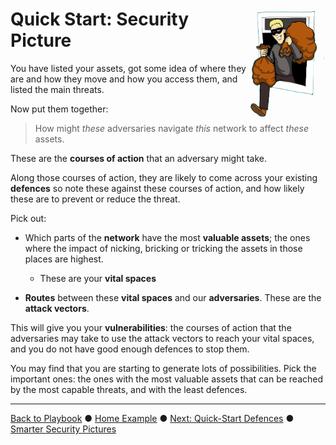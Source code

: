 # <img src="SecurityPicture.png" style="float:right; width:25%"/>Quick Start: Security Picture

You have listed your assets, got some idea of where they are and how they move and how you access them, and listed the main threats.

Now put them together:

> How might *these* adversaries navigate *this* network to affect *these* assets.  

These are the **courses of action** that an adversary might take.  

Along those courses of action, they are likely to come across your existing **defences** so note these against these courses of action, and how likely these are to prevent or reduce the threat. 

Pick out: 

 * Which parts of the **network** have the most **valuable assets**; the ones where the impact of nicking, bricking or tricking the assets in those places are highest. 
   * These are your **vital spaces** 

 * **Routes** between these **vital spaces** and our **adversaries**. These are the **attack vectors**. 

This will give you your **vulnerabilities**: the courses of action that the adversaries may take to use the attack vectors to reach your vital spaces, and you do not have good enough defences to stop them. 

You may find that you are starting to generate lots of possibilities. Pick the important ones: the ones with the most valuable assets that can be reached by the most capable threats, and with the least defences.

---

[Back to Playbook](./Playbook.md)  ●  [Home Example](examples/Home.md#SecurityPicture)  ●  [Next: Quick-Start Defences](./Defences.md)  ●  [Smarter Security Pictures](../smart/SecurityPicture.md)

